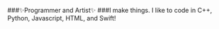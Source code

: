 ###✨Programmer and Artist✨
###I make things. I like to code in C++, Python, Javascript, HTML, and Swift!
